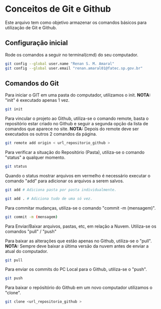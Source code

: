 # Conceitos de Git e Github
Este arquivo tem como objetivo armazenar os comandos básicos para utilização de Git e Github.

## Configuração inicial
Rode os comandos a seguir no terminal(cmd) do seu computador.
```bash
git config --global user.name "Renan S. M. Amaral"
git config --global user.email "renan.amaral01@fatec.sp.gov.br"
```

## Comandos do Git
Para iniciar o GIT em uma pasta do computador, utilizamos o init.
**NOTA:** "init" é executado apenas 1 vez.
```bash
git init
```

Para vincular o projeto ao Github, utiliza-se o comando remote, basta o repositório estar criado no Github
e seguir a segunda opção da lista de comandos que aparece no site.
**NOTA:** Depois do remote deve ser executados os outros 2 comandos da página.
```bash
git remote add origin < url_repositorio_github >
```

Para verificar a situação do Repositório (Pasta), utiliza-se o comando "status" a qualquer momento.
```bash
git status
```
Quando o status mostrar arquivos em vermelho é necessário executar o comando "add" para adicionar os arquivos a serem salvos.
```bash
git add # Adiciona pasta por pasta individualmente.

git add . # Adiciona tudo de uma só vez.
```

Para commitar mudanças, utiliza-se o comando "commit -m (mensagem)".
```bash
git commit -m (mensagem)
```

Para Enviar/Baixar arquivos, pastas, etc, em relação a Nuvem. Utiliza-se os comandos "pull" / "push"

Para baixar as alterações que estão apenas no Github, utiliza-se o "pull". <br>
**NOTA:** Sempre deve baixar a última versão da nuvem antes de enviar a atual do computador.
```bash
git pull
```

Para enviar os commits do PC Local para o Github, utiliza-se o "push".
```bash
git push
```

Para baixar o repósitório do Github em um novo computador utilizamos o "clone".
```bash
git clone <url_repositorio_github >
```
